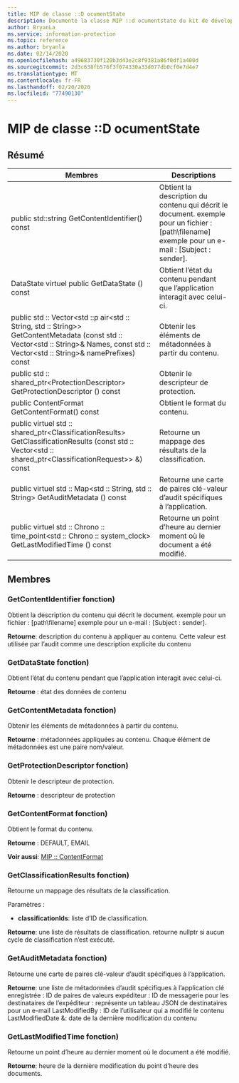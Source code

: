 ```yaml
---
title: MIP de classe ::D ocumentState
description: Documente la classe MIP ::d ocumentstate du kit de développement logiciel (SDK) Microsoft Information Protection (MIP).
author: BryanLa
ms.service: information-protection
ms.topic: reference
ms.author: bryanla
ms.date: 02/14/2020
ms.openlocfilehash: a49683730f120b3d43e2c8f9381a86f0df1a400d
ms.sourcegitcommit: 2d3c638fb576f3f074330a33d077db0cf0e7d4e7
ms.translationtype: MT
ms.contentlocale: fr-FR
ms.lasthandoff: 02/20/2020
ms.locfileid: "77490130"
---
```

# <a name="class-mipdocumentstate"></a>MIP de classe ::D ocumentState 
  
## <a name="summary"></a>Résumé
 Membres                        | Descriptions                                
--------------------------------|---------------------------------------------
public std::string GetContentIdentifier() const  |  Obtient la description du contenu qui décrit le document. exemple pour un fichier : [path\filename] exemple pour un e-mail : [Subject : sender].
DataState virtuel public GetDataState () const  |  Obtient l’état du contenu pendant que l’application interagit avec celui-ci.
public std :: Vector\<std ::p air\<std :: String, std :: String\>\> GetContentMetadata (const std :: Vector\<std :: String\>& Names, const std :: Vector\<std :: String\>& namePrefixes) const  |  Obtenir les éléments de métadonnées à partir du contenu.
public std :: shared_ptr\<ProtectionDescriptor\> GetProtectionDescriptor () const  |  Obtenir le descripteur de protection.
public ContentFormat GetContentFormat() const  |  Obtient le format du contenu.
public virtuel std :: shared_ptr\<ClassificationResults\> GetClassificationResults (const std :: Vector\<std :: shared_ptr\<ClassificationRequest\>\> &) const  |  Retourne un mappage des résultats de la classification.
public virtuel std :: Map\<std :: String, std :: String\> GetAuditMetadata () const  |  Retourne une carte de paires clé-valeur d’audit spécifiques à l’application.
public virtuel std :: Chrono :: time_point\<std :: Chrono :: system_clock\> GetLastModifiedTime () const  |  Retourne un point d’heure au dernier moment où le document a été modifié.
  
## <a name="members"></a>Membres
  
### <a name="getcontentidentifier-function"></a>GetContentIdentifier fonction)
Obtient la description du contenu qui décrit le document. exemple pour un fichier : [path\filename] exemple pour un e-mail : [Subject : sender].

  
**Retourne**: description du contenu à appliquer au contenu.
Cette valeur est utilisée par l’audit comme une description explicite du contenu
  
### <a name="getdatastate-function"></a>GetDataState fonction)
Obtient l’état du contenu pendant que l’application interagit avec celui-ci.

  
**Retourne** : état des données de contenu
  
### <a name="getcontentmetadata-function"></a>GetContentMetadata fonction)
Obtenir les éléments de métadonnées à partir du contenu.

  
**Retourne** : métadonnées appliquées au contenu. Chaque élément de métadonnées est une paire nom/valeur.
  
### <a name="getprotectiondescriptor-function"></a>GetProtectionDescriptor fonction)
Obtenir le descripteur de protection.

  
**Retourne** : descripteur de protection
  
### <a name="getcontentformat-function"></a>GetContentFormat fonction)
Obtient le format du contenu.

  
**Retourne** : DEFAULT, EMAIL 
  
**Voir aussi**: [MIP :: ContentFormat](mip-enums-and-structs.md#contentformat-enum)
  
### <a name="getclassificationresults-function"></a>GetClassificationResults fonction)
Retourne un mappage des résultats de la classification.

Paramètres :  
* **classificationIds**: liste d’ID de classification. 



  
**Retourne**: une liste de résultats de classification. retourne nullptr si aucun cycle de classification n’est exécuté.
  
### <a name="getauditmetadata-function"></a>GetAuditMetadata fonction)
Retourne une carte de paires clé-valeur d’audit spécifiques à l’application.

  
**Retourne**: une liste de métadonnées d’audit spécifiques à l’application clé enregistrée : ID de paires de valeurs expéditeur : ID de messagerie pour les destinataires de l’expéditeur : représente un tableau JSON de destinataires pour un e-mail LastModifiedBy : ID de l’utilisateur qui a modifié le contenu LastModifiedDate &: date de la dernière modification du contenu
  
### <a name="getlastmodifiedtime-function"></a>GetLastModifiedTime fonction)
Retourne un point d’heure au dernier moment où le document a été modifié.

  
**Retourne**: heure de la dernière modification du point d’heure des documents.